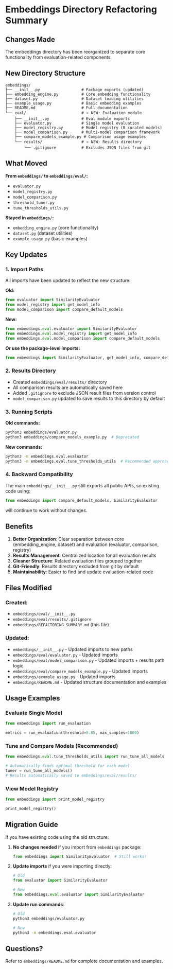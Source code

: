 # Embeddings Directory Refactoring Summary

## Changes Made

The embeddings directory has been reorganized to separate core functionality from evaluation-related components.

## New Directory Structure

```
embeddings/
├── __init__.py                  # Package exports (updated)
├── embedding_engine.py          # Core embedding functionality
├── dataset.py                   # Dataset loading utilities
├── example_usage.py             # Basic embedding examples
├── README.md                    # Full documentation
└── eval/                        # ⭐ NEW: Evaluation module
    ├── __init__.py              # Eval module exports
    ├── evaluator.py             # Single model evaluation
    ├── model_registry.py        # Model registry (8 curated models)
    ├── model_comparison.py      # Multi-model comparison framework
    ├── compare_models_example.py # Comparison usage examples
    └── results/                 # ⭐ NEW: Results directory
        └── .gitignore           # Excludes JSON files from git
```

## What Moved

**From `embeddings/` to `embeddings/eval/`:**
- `evaluator.py`
- `model_registry.py`
- `model_comparison.py`
- `threshold_tuner.py`
- `tune_thresholds_utils.py`

**Stayed in `embeddings/`:**
- `embedding_engine.py` (core functionality)
- `dataset.py` (dataset utilities)
- `example_usage.py` (basic examples)

## Key Updates

### 1. Import Paths
All imports have been updated to reflect the new structure:

**Old:**
```python
from evaluator import SimilarityEvaluator
from model_registry import get_model_info
from model_comparison import compare_default_models
```

**New:**
```python
from embeddings.eval.evaluator import SimilarityEvaluator
from embeddings.eval.model_registry import get_model_info
from embeddings.eval.model_comparison import compare_default_models
```

**Or use the package-level imports:**
```python
from embeddings import SimilarityEvaluator, get_model_info, compare_default_models
```

### 2. Results Directory
- Created `embeddings/eval/results/` directory
- All comparison results are automatically saved here
- Added `.gitignore` to exclude JSON result files from version control
- `model_comparison.py` updated to save results to this directory by default

### 3. Running Scripts

**Old commands:**
```bash
python3 embeddings/evaluator.py
python3 embeddings/compare_models_example.py  # Deprecated
```

**New commands:**
```bash
python3 -m embeddings.eval.evaluator
python3 -m embeddings.eval.tune_thresholds_utils  # Recommended approach
```

### 4. Backward Compatibility
The main `embeddings/__init__.py` still exports all public APIs, so existing code using:
```python
from embeddings import compare_default_models, SimilarityEvaluator
```
will continue to work without changes.

## Benefits

1. **Better Organization**: Clear separation between core (embedding_engine, dataset) and evaluation (evaluator, comparison, registry)
2. **Results Management**: Centralized location for all evaluation results
3. **Cleaner Structure**: Related evaluation files grouped together
4. **Git-Friendly**: Results directory excluded from git by default
5. **Maintainability**: Easier to find and update evaluation-related code

## Files Modified

### Created:
- `embeddings/eval/__init__.py`
- `embeddings/eval/results/.gitignore`
- `embeddings/REFACTORING_SUMMARY.md` (this file)

### Updated:
- `embeddings/__init__.py` - Updated imports to new paths
- `embeddings/eval/evaluator.py` - Updated imports
- `embeddings/eval/model_comparison.py` - Updated imports + results path logic
- `embeddings/eval/compare_models_example.py` - Updated imports
- `embeddings/example_usage.py` - Updated imports
- `embeddings/README.md` - Updated structure documentation and examples

## Usage Examples

### Evaluate Single Model
```python
from embeddings import run_evaluation

metrics = run_evaluation(threshold=0.85, max_samples=1000)
```

### Tune and Compare Models (Recommended)
```python
from embeddings.eval.tune_thresholds_utils import run_tune_all_models

# Automatically finds optimal threshold for each model
tuner = run_tune_all_models()
# Results automatically saved to embeddings/eval/results/
```

### View Model Registry
```python
from embeddings import print_model_registry

print_model_registry()
```

## Migration Guide

If you have existing code using the old structure:

1. **No changes needed** if you import from `embeddings` package:
   ```python
   from embeddings import SimilarityEvaluator  # Still works!
   ```

2. **Update imports** if you were importing directly:
   ```python
   # Old
   from evaluator import SimilarityEvaluator

   # New
   from embeddings.eval.evaluator import SimilarityEvaluator
   ```

3. **Update run commands**:
   ```bash
   # Old
   python3 embeddings/evaluator.py

   # New
   python3 -m embeddings.eval.evaluator
   ```

## Questions?

Refer to `embeddings/README.md` for complete documentation and examples.
